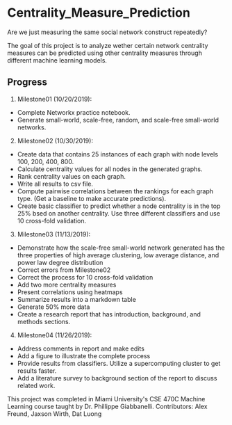 # Centrality_Measure_Prediction
Are we just measuring the same social network construct repeatedly?

The goal of this project is to analyze wether certain network centrality measures can be predicted using other centrality measures through different machine learning models.

## Progress

1. Milestone01 (10/20/2019): 
  - Complete Networkx practice notebook.
  - Generate small-world, scale-free, random, and scale-free small-world networks.
2. Milestone02 (10/30/2019):  
  - Create data that contains 25 instances of each graph with node levels 100, 200, 400, 800.
  - Calculate centrality values for all nodes in the generated graphs.
  - Rank centrality values on each graph.
  - Write all results to csv file.
  - Compute pairwise correlations between the rankings for each graph type. (Get a baseline to make accurate predictions).
  - Create basic classifier to predict whether a node centrality is in the top 25% bsed on another centrality. Use three different classifiers and use 10 cross-fold validation.
3. Milestone03 (11/13/2019):
  - Demonstrate how the scale-free small-world network generated has the three properties of high average clustering, low average distance, and power law degree distribution
  - Correct errors from Milestone02
  - Correct the process for 10 cross-fold validation
  - Add two more centrality measures
  - Present correlations using heatmaps
  - Summarize results into a markdown table
  - Generate 50% more data
  - Create a research report that has introduction, background, and methods sections.
4. Milestone04 (11/26/2019):
  - Address comments in report and make edits
  - Add a figure to illustrate the complete process
  - Provide results from classifiers. Utilize a supercomputing cluster to get results faster.
  - Add a literature survey to background section of the report to discuss related work.

This project was completed in Miami University's CSE 470C Machine Learning course taught by Dr. Phillippe Giabbanelli.
Contributors: Alex Freund, Jaxson Wirth, Dat Luong
